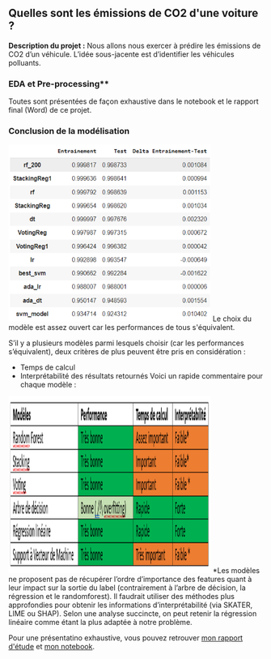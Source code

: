 ## Quelles sont les émissions de CO2 d'une voiture ?  

**Description du projet :** Nous allons nous exercer à prédire les émissions de CO2 d’un véhicule. L’idée sous-jacente est d’identifier les véhicules polluants. 

### EDA et Pre-processing**
Toutes sont présentées de façon exhaustive dans le notebook et le rapport final (Word) de ce projet. 

### Conclusion de la modélisation
<img src="images/tableau_modelisation_CO2.PNG" width="400" height="350"/>
Le choix du modèle est assez ouvert car les performances de tous s'équivalent.  

S’il y a plusieurs modèles parmi lesquels choisir (car les performances s’équivalent), deux critères de plus peuvent être pris en considération :
-	Temps de calcul
-	Interprétabilité des résultats retournés
Voici un rapide commentaire pour chaque modèle :
<img src="images/Choix_modele_CO2.PNG" width="400" height="350"/>
*Les modèles ne proposent pas de récupérer l’ordre d’importance des features quant à leur impact sur la sortie du label (contrairement à l’arbre de décision, la régression et le randomforest). Il faudrait utiliser des méthodes plus approfondies pour obtenir les informations d’interprétabilité (via SKATER, LIME ou SHAP).
Selon une analyse succincte, on peut retenir la régression linéaire comme étant la plus adaptée à notre problème. 


Pour une présentatino exhaustive, vous pouvez retrouver [mon rapport d'étude](https://guides.github.com/features/mastering-markdown/) et [mon notebook]([https://guides.github.com/features/mastering-markdown](https://colab.research.google.com/drive/1pqc4teWw9T0bCkp6vWxCOZl9Uv0PmzOX?usp=sharing)https://colab.research.google.com/drive/1pqc4teWw9T0bCkp6vWxCOZl9Uv0PmzOX?usp=sharing/). 
